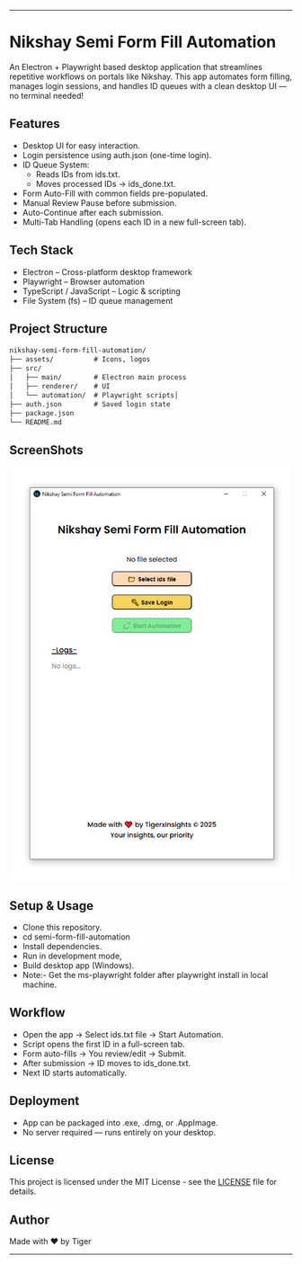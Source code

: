 ---

# Nikshay Semi Form Fill Automation

An Electron + Playwright based desktop application that streamlines repetitive workflows on portals like Nikshay.
This app automates form filling, manages login sessions, and handles ID queues with a clean desktop UI — no terminal needed!

## Features

- Desktop UI for easy interaction.
- Login persistence using auth.json (one-time login).
- ID Queue System:
  - Reads IDs from ids.txt.
  - Moves processed IDs → ids_done.txt.
- Form Auto-Fill with common fields pre-populated.
- Manual Review Pause before submission.
- Auto-Continue after each submission.
- Multi-Tab Handling (opens each ID in a new full-screen tab).

## Tech Stack

- Electron – Cross-platform desktop framework
- Playwright – Browser automation
- TypeScript / JavaScript – Logic & scripting
- File System (fs) – ID queue management

## Project Structure

```
nikshay-semi-form-fill-automation/
├── assets/          # Icons, logos
├── src/
│   ├── main/        # Electron main process
│   ├── renderer/    # UI
│   └── automation/  # Playwright scripts│         
├── auth.json        # Saved login state
├── package.json
└── README.md
```

## ScreenShots

![Screenshot](nikshay-semi-form-fill-automation-app-screenshot.png)

## Setup & Usage

- Clone this repository.
- cd semi-form-fill-automation
- Install dependencies.
- Run in development mode,
- Build desktop app (Windows).
- Note:- Get the ms-playwright folder after playwright install in local machine.

## Workflow

- Open the app → Select ids.txt file → Start Automation.
- Script opens the first ID in a full-screen tab.
- Form auto-fills → You review/edit → Submit.
- After submission → ID moves to ids_done.txt.
- Next ID starts automatically.

## Deployment

- App can be packaged into .exe, .dmg, or .AppImage.
- No server required — runs entirely on your desktop.

## License

This project is licensed under the MIT License - see the [LICENSE](LICENSE) file for details.

## Author

Made with ❤️ by Tiger

---